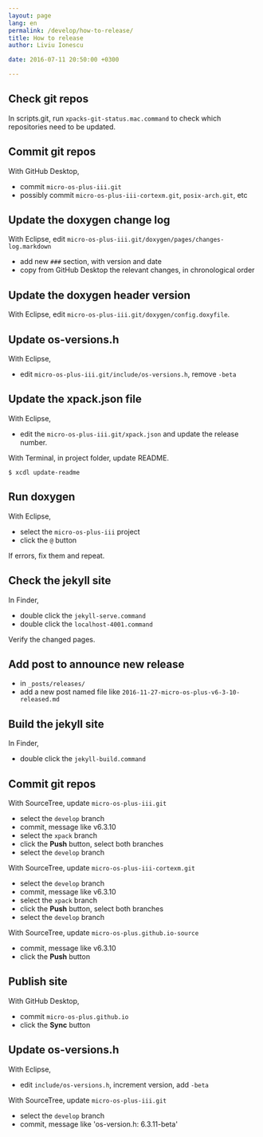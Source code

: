 ```yaml
---
layout: page
lang: en
permalink: /develop/how-to-release/
title: How to release
author: Liviu Ionescu

date: 2016-07-11 20:50:00 +0300

---
```


## Check git repos

In scripts.git, run `xpacks-git-status.mac.command` to check which repositories need to be updated.

## Commit git repos

With GitHub Desktop,

* commit `micro-os-plus-iii.git`
* possibly commit `micro-os-plus-iii-cortexm.git`, `posix-arch.git`, etc

## Update the doxygen change log

With Eclipse, edit `micro-os-plus-iii.git/doxygen/pages/changes-log.markdown`

* add new `###` section, with version and date
* copy from GitHub Desktop the relevant changes, in chronological order

## Update the doxygen header version

With Eclipse, edit `micro-os-plus-iii.git/doxygen/config.doxyfile`.

## Update os-versions.h

With Eclipse,

* edit `micro-os-plus-iii.git/include/os-versions.h`, remove `-beta`

## Update the xpack.json file

With Eclipse,

- edit the `micro-os-plus-iii.git/xpack.json` and update the release number.

With Terminal, in project folder, update README.

```
$ xcdl update-readme
```

## Run doxygen

With Eclipse,

* select the `micro-os-plus-iii` project
* click the `@` button

If errors, fix them and repeat.

## Check the jekyll site

In Finder,

* double click the `jekyll-serve.command`
* double click the `localhost-4001.command`

Verify the changed pages.

## Add post to announce new release

* in `_posts/releases/`
* add a new post named file like `2016-11-27-micro-os-plus-v6-3-10-released.md`

## Build the jekyll site

In Finder,

* double click the `jekyll-build.command`

## Commit git repos

With SourceTree, update `micro-os-plus-iii.git`

* select the `develop` branch
* commit, message like v6.3.10
* select the `xpack` branch
* click the **Push** button, select both branches
* select the `develop` branch

With SourceTree, update `micro-os-plus-iii-cortexm.git`

* select the `develop` branch
* commit, message like v6.3.10
* select the `xpack` branch
* click the **Push** button, select both branches
* select the `develop` branch

With SourceTree, update `micro-os-plus.github.io-source`

* commit, message like v6.3.10
* click the **Push** button

## Publish site

With GitHub Desktop,

* commit `micro-os-plus.github.io`
* click the **Sync** button

## Update os-versions.h

With Eclipse,

* edit `include/os-versions.h`, increment version, add `-beta`

With SourceTree, update `micro-os-plus-iii.git`

* select the `develop` branch
* commit, message like 'os-version.h: 6.3.11-beta'
